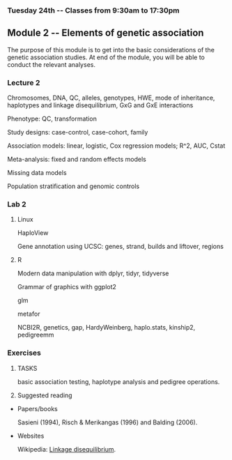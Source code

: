 ### Tuesday 24th -- Classes from 9:30am to 17:30pm

## Module 2 -- Elements of genetic association

The purpose of this module is to get into the basic considerations of the genetic association studies. At end of the module, you will be able to conduct the relevant analyses.

### Lecture 2

Chromosomes, DNA, QC, alleles, genotypes, HWE, mode of inheritance, haplotypes and linkage disequilibrium, GxG and GxE interactions

Phenotype: QC, transformation

Study designs: case-control, case-cohort, family

Association models: linear, logistic, Cox regression models; R^2, AUC, Cstat

Meta-analysis: fixed and random effects models

Missing data models

Population stratification and genomic controls

### Lab 2

1. Linux

   HaploView

   Gene annotation using UCSC: genes, strand, builds and liftover, regions

2. R

   Modern data manipulation with dplyr, tidyr, tidyverse

   Grammar of graphics with ggplot2

   glm

   metafor

   NCBI2R, genetics, gap, HardyWeinberg, haplo.stats, kinship2, pedigreemm
 
### Exercises

1. TASKS

   basic association testing, haplotype analysis and pedigree operations.

2. Suggested reading

* Papers/books

   Sasieni (1994), Risch & Merikangas (1996) and Balding (2006).

* Websites

   Wikipedia: [Linkage disequilibrium](https://en.wikipedia.org/wiki/Linkage_disequilibrium).
